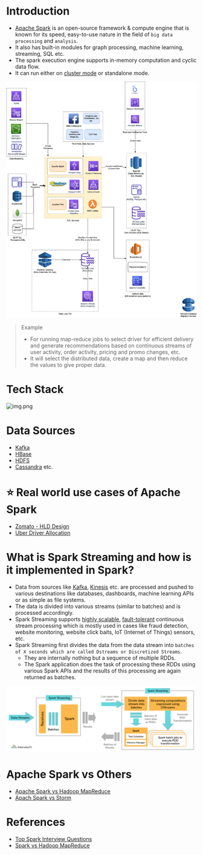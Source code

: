 # Introduction
- [Apache Spark](https://spark.apache.org) is an open-source framework & compute engine that is known for its speed, easy-to-use nature in the field of `big data processing` and `analysis`.
- It also has built-in modules for graph processing, machine learning, streaming, SQL etc.
- The spark execution engine supports in-memory computation and cyclic data flow.
- It can run either on [cluster mode](../../../0_SystemGlossaries/Scalability/ServersCluster.md) or standalone mode.

![](../../BigData-ETL-OLTP-OLAP-DataLake.png)

> Example 
> - For running map-reduce jobs to select driver for efficient delivery and generate recommendations based on continuous streams of user activity, order activity, pricing and promo changes, etc.
> - It will select the distributed data, create a map and then reduce the values to give proper data.

# Tech Stack

![img.png](https://www.altexsoft.com/media/2021/06/word-image-14.png)

# Data Sources
- [Kafka](../../../4_MessageBrokers/Kafka/Readme.md)
- [HBase](../../../3_DatabaseComponents/NoSQL-Databases/ApacheHBase.md)
- [HDFS](../BatchProcessing/ApacheHadoop/ApacheHDFS.md) 
- [Cassandra](../../../3_DatabaseComponents/NoSQL-Databases/ApacheCasandra.md) etc.

# :star: Real world use cases of Apache Spark
- [Zomato - HLD Design](../../../../3_HLDDesignProblems/ZomatoSwiggyDesign/Readme.md)
- [Uber Driver Allocation](../../../../3_HLDDesignProblems/UberDriverAllocationDesign/README.md)

# What is Spark Streaming and how is it implemented in Spark?
- Data from sources like [Kafka](../../../4_MessageBrokers/Kafka/Readme.md), [Kinesis](../../../../2_AWSComponents/10_BigDataComponents/ETLServices/StreamProcessing/AmazonKinesis/Readme.md) etc. are processed and pushed to various destinations like databases, dashboards, machine learning APIs or as simple as file systems.
- The data is divided into various streams (similar to batches) and is processed accordingly.
- Spark Streaming supports [highly scalable](../../../3_DatabaseComponents/1_Glossaries/DBScalability.md), [fault-tolerant](../../../0_SystemGlossaries/Reliability/FaultTolerance.md) continuous stream processing which is mostly used in cases like fraud detection, website monitoring, website click baits, IoT (Internet of Things) sensors, etc.
- Spark Streaming first divides the data from the data stream into `batches of X seconds which are called Dstreams or Discretized Streams`.
    - They are internally nothing but a sequence of multiple RDDs.
    - The Spark application does the task of processing these RDDs using various Spark APIs and the results of this processing are again returned as batches.

![img.png](../assets/apache_spark_spark_streaming.png)

# Apache Spark vs Others
- [Apache Spark vs Hadoop MapReduce](../ApacheSparkVsMapReduce.md) 
- [Apach Spark vs Storm](ApacheStorm.md#apachestorm-vs-spark)

# References
- [Top Spark Interview Questions](https://www.interviewbit.com/spark-interview-questions/)
- [Spark vs Hadoop MapReduce](https://www.integrate.io/blog/apache-spark-vs-hadoop-mapreduce/)